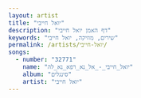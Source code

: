 ```yaml
---
layout: artist
title: "יואל חייבי"
description: "דף האמן יואל חייבי"
keywords: "שירים, מוזיקה, יואל חייבי"
permalink: /artists/יואל-חייבי/
songs:
  - number: "32771"
    name: "יואל_חייבי_-_אל_נא_רפא_נא_לה"
    album: "סינגלים"
    artist: "יואל חייבי"
---
```


